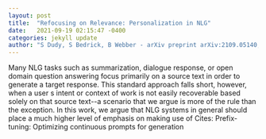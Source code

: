 ```yaml
---
layout: post
title:  "Refocusing on Relevance: Personalization in NLG"
date:   2021-09-19 02:15:47 -0400
categories: jekyll update
author: "S Dudy, S Bedrick, B Webber - arXiv preprint arXiv:2109.05140, 2021"
---
```

Many NLG tasks such as summarization, dialogue response, or open domain question answering focus primarily on a source text in order to generate a target response. This standard approach falls short, however, when a user s intent or context of work is not easily recoverable based solely on that source text--a scenario that we argue is more of the rule than the exception. In this work, we argue that NLG systems in general should place a much higher level of emphasis on making use of Cites: Prefix-tuning: Optimizing continuous prompts for generation